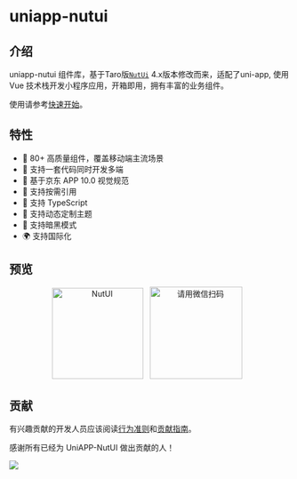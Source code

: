 # uniapp-nutui

## 介绍

uniapp-nutui 组件库，基于Taro版[`NutUi`](https://nutui.jd.com) 4.x版本修改而来，适配了uni-app, 使用 Vue 技术栈开发小程序应用，开箱即用，拥有丰富的业务组件。

使用请参考[快速开始](./quick-start.md)。

## 特性

- 🚀 80+ 高质量组件，覆盖移动端主流场景
- 💪 支持一套代码同时开发多端
- 📖 基于京东 APP 10.0 视觉规范
- 🍭 支持按需引用
- 💪 支持 TypeScript
- 💪 支持动态定制主题
- 🍭 支持暗黑模式
- 🌍 支持国际化

## 预览

<p align="center">
   <img src="https://s2.loli.net/2023/07/05/eJwPvqCY8EcZ7Vi.png" width="164" alt="NutUI" />
  &nbsp;
  <img src="https://s2.loli.net/2023/07/05/QyW2RHcmnuvIFwp.jpg" width="166" title="请用微信扫码">
  &nbsp;
</p>

## 贡献

有兴趣贡献的开发人员应该阅读[行为准则](https://github.com/yang1206/uniapp-nutui/blob/main/CODE_OF_CONDUCT.md)和[贡献指南](https://github.com/yang1206/uniapp-nutui/blob/main/CONTRIBUTING.md)。

感谢所有已经为 UniAPP-NutUI 做出贡献的人！

<a href="https://github.com/yang1206/uniapp-nutui/graphs/contributors"><img src="https://contributors.nn.ci/api?repo=yang1206/uniapp-nutui" /></a>
